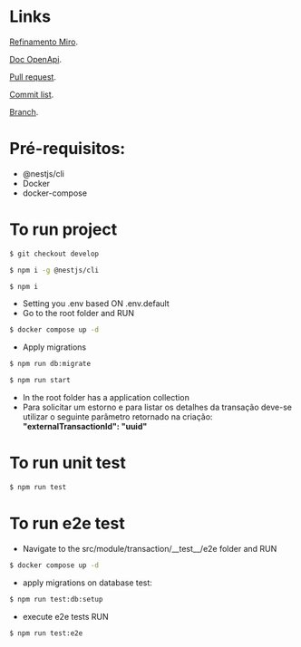 # Links

[Refinamento Miro](https://miro.com/app/board/uXjVL0yVHSM=/?moveToWidget=3458764611372257897&cot=14).

[Doc OpenApi](http://localhost:3000/api).

[Pull request](https://github.com/joaobrasildev/test-malga/pull/1).

[Commit list](https://github.com/joaobrasildev/test-malga/pull/1/commits).

[Branch](https://github.com/joaobrasildev/test-malga/tree/develop).

# Pré-requisitos:

- @nestjs/cli
- Docker
- docker-compose

# To run project
```bash
$ git checkout develop
```

```bash
$ npm i -g @nestjs/cli
```

```bash
$ npm i
```

- Setting you .env based ON .env.default
- Go to the root folder and RUN

```bash
$ docker compose up -d
```

- Apply migrations

```bash
$ npm run db:migrate
```

```bash
$ npm run start
```

- In the root folder has a application collection
- Para solicitar um estorno e para listar os detalhes da transação deve-se utilizar o seguinte parâmetro retornado na criação:
__"externalTransactionId": "uuid"__

# To run unit test

```bash
$ npm run test
```

# To run e2e test

- Navigate to the src/module/transaction/\_\_test\_\_/e2e folder and RUN

```bash
$ docker compose up -d
```

- apply migrations on database test:

```bash
$ npm run test:db:setup
```

- execute e2e tests RUN

```bash
$ npm run test:e2e
```